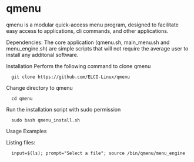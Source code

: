 # qmenu
qmenu is a modular quick-access menu program, designed to facilitate easy access to applications, cli commands, and other applications.

Dependencies:
The core application (qmenu.sh, main_menu.sh and menu_engine.sh) are simple scripts that will not require the average user to install any additonal software.



Installation
Perform the following command to clone qmenu

      git clone https://github.com/ELCI-Linux/qmenu
Change directory to qmenu

      cd qmenu
Run the installation script with sudo permission

      sudo bash qmenu_install.sh


Usage Examples

Listing files:

      input=$(ls); prompt="Select a file"; source /bin/qmenu/menu_engine
